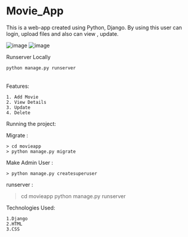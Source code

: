 # Movie_App 

This is a web-app created using Python, Django. By using this user can login, upload files and also can view , update. 

![image](https://user-images.githubusercontent.com/116285239/224084323-af27687c-5712-4a1b-8f53-8ca532eb0b69.png)
![image](https://user-images.githubusercontent.com/116285239/224084636-d2aa7d5b-134b-4699-8f56-d2d3d866f37c.png)

Runserver Locally 
```
python manage.py runserver

```

######
Features:
```
1. Add Movie
2. View Details
3. Update
4. Delete

```
Running the project:

Migrate :
```
> cd movieapp
> python manage.py migrate
```

Make Admin User :
```
> python manage.py createsuperuser
```

runserver :

> cd movieapp 
> python manage.py runserver  

Technologies Used:
```
1.Django
2.HTML
3.CSS
```


